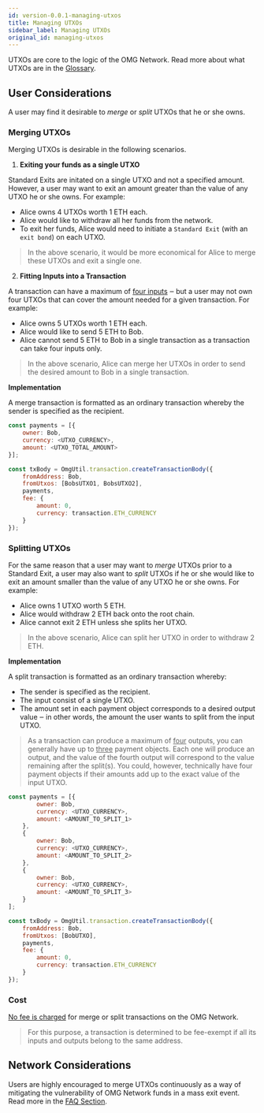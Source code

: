 ```yaml
---
id: version-0.0.1-managing-utxos
title: Managing UTXOs
sidebar_label: Managing UTXOs
original_id: managing-utxos
---
```



UTXOs are core to the logic of the OMG Network. Read more about what UTXOs are in the [Glossary](glossary#utxo).

## User Considerations

A user may find it desirable to *merge* or *split* UTXOs that he or she owns.

### Merging UTXOs

Merging UTXOs is desirable in the following scenarios.

 1. **Exiting your funds as a single UTXO**

Standard Exits are initated on a single UTXO and not a specified amount. However, a user may want to exit an amount greater than the value of any UTXO he or she owns. For example: 

- Alice owns 4 UTXOs worth 1 ETH each. 
- Alice would like to withdraw all her funds from the network. 
- To exit her funds, Alice would need to initiate a `Standard Exit` (with an `exit bond`) on each UTXO.

> In the above scenario, it would be more economical for Alice to merge these UTXOs and exit a single one.


2. **Fitting Inputs into a Transaction**

A transaction can have a maximum of <u>four inputs</u> ‒ but a user may not own four UTXOs that can cover the amount needed for a given transaction. For example: 

- Alice owns 5 UTXOs worth 1 ETH each. 
- Alice would like to send 5 ETH to Bob. 
- Alice cannot send 5 ETH to Bob in a single transaction as a transaction can take four inputs only. 

> In the above scenario, Alice can merge her UTXOs in order to send the desired amount to Bob in a single transaction.

**Implementation**

A merge transaction is formatted as an ordinary transaction whereby the sender is specified as the recipient.

```js
const payments = [{
    owner: Bob,
    currency: <UTXO_CURRENCY>,
    amount: <UTXO_TOTAL_AMOUNT>
}];

const txBody = OmgUtil.transaction.createTransactionBody({
    fromAddress: Bob,
    fromUtxos: [BobsUTXO1, BobsUTXO2],
    payments,
    fee: {
        amount: 0,
        currency: transaction.ETH_CURRENCY
    }
});
```

### Splitting UTXOs

For the same reason that a user may want to *merge* UTXOs prior to a Standard Exit, a user may also want to *split* UTXOs if he or she would like to exit an amount smaller than the value of any UTXO he or she owns. For example: 

- Alice owns 1 UTXO worth 5 ETH. 
- Alice would withdraw 2 ETH back onto the root chain. 
- Alice cannot exit 2 ETH unless she splits her UTXO.

> In the above scenario, Alice can split her UTXO in order to withdraw 2 ETH. 

**Implementation**

A split transaction is formatted as an ordinary transaction whereby: 

- The sender is specified as the recipient. 
- The input consist of a single UTXO.
- The amount set in each payment object corresponds to a desired output value ‒ in other words, the amount the user wants to split from the input UTXO.

> As a transaction can produce a maximum of <u>four</u> outputs, you can generally have up to <u>three</u> payment objects. Each one will produce an output, and the value of the fourth output will correspond to the value remaining after the split(s). You could, however, technically have four payment objects if their amounts add up to the exact value of the input UTXO.


```js
const payments = [{
        owner: Bob,
        currency: <UTXO_CURRENCY>,
        amount: <AMOUNT_TO_SPLIT_1>
    }, 
    {
        owner: Bob,
        currency: <UTXO_CURRENCY>,
        amount: <AMOUNT_TO_SPLIT_2>
    },
    {
        owner: Bob,
        currency: <UTXO_CURRENCY>,
        amount: <AMOUNT_TO_SPLIT_3>
    }
];

const txBody = OmgUtil.transaction.createTransactionBody({
    fromAddress: Bob,
    fromUtxos: [BobUTXO],
    payments,
    fee: {
        amount: 0,
        currency: transaction.ETH_CURRENCY
    }
});
```

### Cost

<u>No fee is charged</u> for merge or split transactions on the OMG Network. 

> For this purpose, a transaction is determined to be fee-exempt if all its inputs and outputs belong to the same address.

## Network Considerations

Users are highly encouraged to merge UTXOs continuously as a way of mitigating the vulnerability of OMG Network funds in a mass exit event. Read more in the [FAQ Section](faq#why-does-a-smaller-utxo-set-on-the-omg-network-reinforce-the-safety-of-user-funds-in-a-mass-exit-event).

